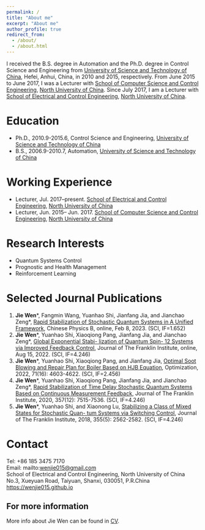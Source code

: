 ```yaml
---
permalink: /
title: "About me"
excerpt: "About me"
author_profile: true
redirect_from: 
  - /about/
  - /about.html
---
```


I received the B.S. degree in Automation and the Ph.D. degree in Control Science and Engineering from [University of Science and Technology of China](http://www.ustc.edu.cn/), Hefei, Anhui, China, in 2010 and 2015, respectively. From June 2015 to June 2017, I was a Lecturer with [School of Computer Science and Control Engineering](http://cst.nuc.edu.cn/), [North University of China](https://www.nuc.edu.cn/). Since July 2017, I am a Lecturer with [School of Electrical and Control Engineering](http://ece.nuc.edu.cn/), [North University of China](https://www.nuc.edu.cn/).

Education
======
* Ph.D., 2010.9-2015.6, Control Science and Engineering, [University of Science and Technology of China](http://www.ustc.edu.cn/)
* B.S., 2006.9-2010.7, Automation, [University of Science and Technology of China](http://www.ustc.edu.cn/)

Working Experience
======
* Lecturer, Jul. 2017–present. [School of Electrical and Control Engineering](http://ece.nuc.edu.cn/), [North University of China](https://www.nuc.edu.cn/)
* Lecturer, Jun. 2015– Jun. 2017. [School of Computer Science and Control Engineering](http://cst.nuc.edu.cn/), [North University of China](https://www.nuc.edu.cn/)

Research Interests
======
* Quantum Systems Control
* Prognostic and Health Management
* Reinforcement Learning

Selected Journal Publications
======
1. **Jie Wen**\*, Fangmin Wang, Yuanhao Shi, Jianfang Jia, and Jianchao Zeng\*, [Rapid Stabilization of Stochastic Quantum Systems in A Unified Framework](https://doi.org/10.1088/1674-1056/acb9f3), Chinese Physics B, online, Feb 8, 2023. (SCI, IF=1.652)
2. **Jie Wen**\*, Yuanhao Shi, Xiaoqiong Pang, Jianfang Jia, and Jianchao Zeng\*, [Global Exponential Stabi- lization of Quantum Spin- 12 Systems via Improved Feedback Control](https://doi.org/10.1016/j.jfranklin.2022.08.009), Journal of The Franklin Institute, online, Aug 15, 2022. (SCI, IF=4.246)
3. **Jie Wen**\*, Yuanhao Shi, Xiaoqiong Pang, and Jianfang Jia, [Optimal Soot Blowing and Repair Plan for Boiler Based on HJB Equation](https://doi.org/10.1080/02331934.2021.1954922), Optimization, 2022, 71(16): 4603-4622. (SCI, IF=2.456)
4. **Jie Wen**\*, Yuanhao Shi, Xiaoqiong Pang, Jianfang Jia, and Jianchao Zeng\*, [Rapid Stabilization of Time Delay Stochastic Quantum Systems Based on Continuous Measurement Feedback](https://doi.org/10.1016/j.jfranklin.2020.05.016), Journal of The Franklin Institute, 2020, 357(12): 7515-7536. (SCI, IF=4.246)
5. **Jie Wen**\*, Yuanhao Shi, and Xiaonong Lu, [Stabilizing a Class of Mixed States for Stochastic Quan- tum Systems via Switching Control](https://doi.org/10.1016/j.jfranklin.2018.01.031), Journal of The Franklin Institute, 2018, 355(5): 2562-2582. (SCI, IF=4.246)

Contact
======
Tel: +86 185 3475 7170  
Email: mailto:wenjie015@gmail.com  
School of Electrical and Control Engineering, North University of China  
No.3, Xueyuan Road, Taiyuan, Shanxi, 030051, P.R.China  
https://wenjie015.github.io

For more information
------
More info about Jie Wen can be found in [CV](https://wenjie015.github.io/cv/).
